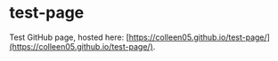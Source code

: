 # test-page
Test GitHub page, hosted here: [https://colleen05.github.io/test-page/](https://colleen05.github.io/test-page/).
